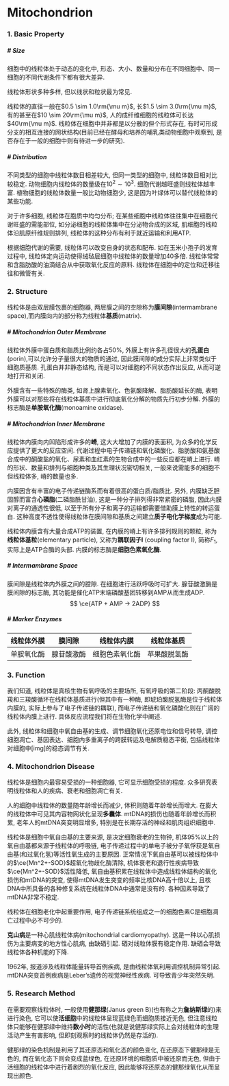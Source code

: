 # Mitochondrion

### 1. Basic Property

##### # Size

细胞中的线粒体处于动态的变化中, 形态、大小、数量和分布在不同细胞中、同一细胞的不同代谢条件下都有很大差异.

线粒体形状多种多样, 但以线状和粒状最为常见.

线粒体的直径一般在$0.5 \sim 1.0\rm{\mu m}$, 长$1.5 \sim 3.0\rm{\mu m}$, 有的甚至在$10 \sim 20\rm{\mu m}$, 人的成纤维细胞的线粒体可长达$40\rm{\mu m}$. 线粒体在细胞中并非都是以分散的但个形式存在, 有时可形成分支的相互连接的网状结构(目前已经在酵母和培养的哺乳类动物细胞中观察到, 是否存在于一般的细胞中则有待进一步的研究).



##### # Distribution

不同类型的细胞中线粒体数目相差较大, 但同一类型的细胞中, 线粒体数目相对比较稳定. 动物细胞内线粒体的数量级在$10^2\sim10^3$. 细胞代谢越旺盛则线粒体越丰富. 植物细胞的线粒体数量一般比动物细胞少, 这是因为叶绿体可以替代线粒体的某些功能.

对于许多细胞, 线粒体在胞质中均匀分布; 在某些细胞中线粒体往往集中在细胞代谢旺盛的需能部位, 如分泌细胞的线粒体集中在分泌物合成的区域, 肌细胞的线粒体沿肌原纤维规则排列, 线粒体的这种分布有利于就近运输和利用ATP.

根据细胞代谢的需要, 线粒体可以改变自身的状态和配布. 如在玉米小孢子的发育过程中, 线粒体定向运动使得绒毡层细胞中线粒体的数量增加40多倍. 线粒体常常和含脂肪酸的油滴结合从中获取氧化反应的原料. 线粒体在细胞中的定位和迁移往往和微管有关.







### 2. Structure

线粒体是由双层膜包裹的细胞器, 两层膜之间的空隙称为**膜间隙**(intermambrane space),而内膜向内的部分称为线粒体**基质**(matrix).



##### # Mitochondrion Outer Membrane

线粒体外膜中蛋白质和脂质比例约各占50%, 外膜上有许多孔径很大的**孔蛋白**(porin),可以允许分子量很大的物质的通过, 因此膜间隙的成分实际上非常类似于细胞质基质. 孔蛋白并非静态结构, 而是可以对细胞的不同状态作出反应, 从而可逆地打开和关闭.

外膜含有一些特殊的酶类, 如肾上腺素氧化、色氨酸降解、脂肪酸延长的酶, 表明外膜可以对那些将在线粒体基质中进行彻底氧化分解的物质先行初步分解. 外膜的标志酶是**单胺氧化酶**(monoamine oxidase).



##### # Mitochondrion Inner Membrane

线粒体内膜向内凹陷形成许多的**嵴**, 这大大增加了内膜的表面积, 为众多的化学反应提供了更大的反应空间. 代谢过程中电子传递链和氧化磷酸化、脂肪酸和氨基酸合成中的酮酸盐的氧化、尿素和血红素的生物合成中的一些反应都在嵴上进行. 嵴的形状、数量和排列与细胞种类及其生理状况密切相关, 一般来说需能多的细胞不但线粒体多, 嵴的数量也多.

内膜因含有丰富的电子传递链酶系而有着很高的蛋白质/脂质比. 另外, 内膜缺乏胆固醇而富含**心磷脂**(二磷脂酰甘油), 这是一种分子排列得非常紧密的磷脂, 因此内膜对离子的通透性很低, 以至于所有分子和离子的运输都需要借助膜上特性的转运蛋白. 这种高度不透性使得线粒体在膜间隙和基质之间建立**质子电化学梯度**成为可能.

线粒体内膜含有大量合成ATP的装置, 在内膜的嵴上有许多排列规则的颗粒, 称为**线粒体基粒**(elementary particle), 又称为**耦联因子I** (coupling factor I), 简称$F_1$, 实际上是ATP合酶的头部. 内膜的标志酶是**细胞色素氧化酶**.



##### # Intermambrane Space

膜间隙是线粒体内外膜之间的腔隙. 在细胞进行活跃呼吸时可扩大. 腺苷酸激酶是膜间隙的标志酶, 其功能是催化ATP末端磷酸基团转移到AMP从而生成ADP.
$$
\ce{ATP + AMP -> 2ADP}
$$


##### # Marker Enzymes

| **线粒体外膜** | **膜间隙** | **线粒体内膜** | **线粒体基质** |
| -------------------- | ---------------- | -------------------- | -------------------- |
| 单胺氧化酶           | 腺苷酸激酶       | 细胞色素氧化酶       | 苹果酸脱氢酶         |







### 3. Function

我们知道, 线粒体是真核生物有氧呼吸的主要场所, 有氧呼吸的第二阶段: 丙酮酸脱羧和三羧酸循环在线粒体基质进行(但其中有一种酶, 即琥珀酸脱氢酶是位于线粒体内膜的, 实际上参与了电子传递链的耦联), 而电子传递链和氧化磷酸化则在广阔的线粒体内膜上进行. 具体反应流程我们将在生物化学中阐述.

此外, 线粒体和细胞中氧自由基的生成、调节细胞氧化还原电位和信号转导, 调控细胞凋亡、基因表达、细胞内多重离子的跨膜转运及电解质稳态平衡, 包括线粒体对细胞中[img]的稳态调节有关. 







### 4. Mitochondrion Disease

线粒体是细胞内最容易受损的一种细胞器, 它可显示细胞受损的程度. 众多研究表明线粒体和人的疾病、衰老和细胞凋亡有关.

人的细胞中线粒体的数量随年龄增长而减少, 体积则随着年龄增长而增大. 在膨大的线粒体中可见其内容物网状化呈现**多囊体**. mtDNA的损伤也随着年龄增长而积累, 老年人的mtDNA突变明显增多, 特别是在长期存活的神经和肌肉组织细胞中.

线粒体是细胞中氧自由基的主要来源, 是决定细胞衰老的生物钟, 机体95%以上的氧自由基都来源于线粒体的呼吸链, 电子传递过程中的单电子被分子氧俘获是氧自由基(和过氧化氢)等活性氧生成的主要原因. 正常情况下氧自由基可以被线粒体中的$\ce{Mn^2+-SOD}$超氧化物歧化酶清除, 机体衰老和退行性疾病导致$\ce{Mn^2+-SOD}$活性降低, 氧自由基积累在线粒体中造成线粒体结构的氧化损伤和mtDNA的突变, 使得mtDNA发生突变的频率比核DNA高十倍以上, 且核DNA中所具备的各种修复系统在线粒体DNA中通常是没有的. 各种因素导致了mtDNA非常不稳定.

线粒体在细胞老化中起重要作用, 电子传递链系统组成之一的细胞色素C是细胞凋亡过程中必不可少的.

**克山病**是一种心肌线粒体病(mitochondrial cardiomyopathy). 这是一种以心肌损伤为主要病变的地方性心肌病, 由缺硒引起. 硒对线粒体膜有稳定作用. 缺硒会导致线粒体各种机能的下降.

1962年, 报道涉及线粒体能量转导首例疾病, 是由线粒体氧利用调控机制异常引起. mtDNA突变首例疾病是Leber’s遗传的视觉神经性疾病. 可导致青少年突然失明. 







### 5. Research Method

在需要观察线粒体时, 一般使用**健那绿**(Janus green B)(也有称之为**詹纳斯绿**的)来进行染色, 它可以使**活细胞**中的线粒体呈现蓝绿色而细胞质接近无色, 但注意线粒体只能够在健那绿中维持**数小时**的活性(也就是说健那绿实际上会对线粒体的生理活动产生有害影响, 但即刻观察时的线粒体仍然是存活的). 

健那绿的染色机制是利用了其还原态和氧化态的颜色变化, 在还原态下健那绿是无色的, 而在氧化态下则会变成蓝绿色, 在还原环境的细胞质中被还原而无色, 但由于活细胞的线粒体中进行着剧烈的氧化反应, 因此能够将还原态的健那绿氧化从而呈现出颜色.
